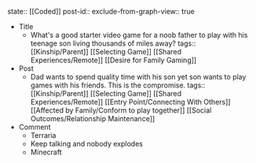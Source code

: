 state:: [[Coded]]
post-id::
exclude-from-graph-view:: true

- Title
  - What's a good starter video game for a noob father to play with his teenage son living thousands of miles away?
    tags:: [[Kinship/Parent]] [[Selecting Game]] [[Shared Experiences/Remote]] [[Desire for Family Gaming]]
- Post
  - Dad wants to spend quality time with his son yet son wants to play games with his friends. This is the compromise.
    tags:: [[Kinship/Parent]] [[Selecting Game]] [[Shared Experiences/Remote]] [[Entry Point/Connecting With Others]] [[Affected by Family/Conform to play together]] [[Social Outcomes/Relationship Maintenance]]
- Comment
  - Terraria
  - Keep talking and nobody explodes
  - Minecraft
